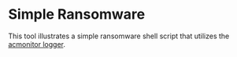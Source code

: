 # Simple Ransomware

This tool illustrates a simple ransomware shell script that utilizes the [acmonitor logger](../acmonitor).
